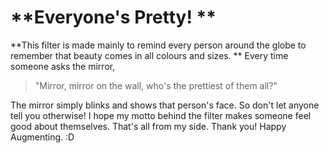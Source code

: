 # **Everyone's Pretty! **


**This filter is made mainly to remind every person around the globe to remember that beauty comes in all colours and sizes. **
Every time someone asks the mirror,
> "Mirror, mirror on the wall, who's the prettiest of them all?"

The mirror simply blinks and shows that person's face. So don't let anyone tell you otherwise!
I hope my motto behind the filter makes someone feel good about themselves. 
That's all from my side.
Thank you!
Happy Augmenting. :D
